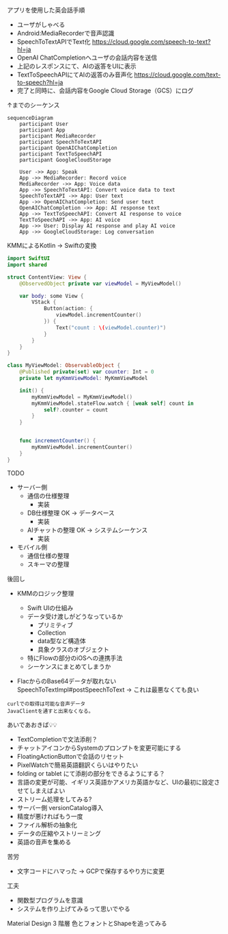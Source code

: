 アプリを使用した英会話手順
- ユーザがしゃべる
- Android:MediaRecorderで音声認識
- SpeechToTextAPIでText化
https://cloud.google.com/speech-to-text?hl=ja
- OpenAI ChatCompletionへユーザの会話内容を送信
- 上記のレスポンスにて、AIの返答をUIに表示
- TextToSpeechAPIにてAIの返答のみ音声化
https://cloud.google.com/text-to-speech?hl=ja
- 完了と同時に、会話内容をGoogle Cloud Storage（GCS）にログ

↑までのシーケンス

```mermaid
sequenceDiagram
    participant User
    participant App
    participant MediaRecorder
    participant SpeechToTextAPI
    participant OpenAIChatCompletion
    participant TextToSpeechAPI
    participant GoogleCloudStorage

    User ->> App: Speak
    App ->> MediaRecorder: Record voice
    MediaRecorder ->> App: Voice data
    App ->> SpeechToTextAPI: Convert voice data to text
    SpeechToTextAPI ->> App: User text
    App ->> OpenAIChatCompletion: Send user text
    OpenAIChatCompletion ->> App: AI response text
    App ->> TextToSpeechAPI: Convert AI response to voice
    TextToSpeechAPI ->> App: AI voice
    App ->> User: Display AI response and play AI voice
    App ->> GoogleCloudStorage: Log conversation
```



KMMによるKotlin -> Swiftの変換

```swift
import SwiftUI
import shared

struct ContentView: View {
    @ObservedObject private var viewModel = MyViewModel()

    var body: some View {
        VStack {
            Button(action: {
                viewModel.incrementCounter()
            }) {
                Text("count : \(viewModel.counter)")
            }
        }
    }
}

class MyViewModel: ObservableObject {
    @Published private(set) var counter: Int = 0
    private let myKmmViewModel: MyKmmViewModel

    init() {
        myKmmViewModel = MyKmmViewModel()
        myKmmViewModel.stateFlow.watch { [weak self] count in
            self?.counter = count
        }
    }


    func incrementCounter() {
        myKmmViewModel.incrementCounter()
    }
}

```

TODO 
- サーバー側
    - 通信の仕様整理 
        - 実装
    - DB仕様整理 OK -> データベース
        - 実装
    - AIチャットの整理 OK -> システムシーケンス
        - 実装
- モバイル側
    - 通信仕様の整理
    - スキーマの整理

後回し
- KMMのロジック整理
    - Swift UIの仕組み
    - データ受け渡しがどうなっているか
        - プリミティブ
        - Collection
        - data型など構造体
        - 具象クラスのオブジェクト
    - 特にFlowの部分のiOSへの連携手法
    - シーケンスにまとめてしまうか


- FlacからのBase64データが取れない SpeechToTextImpl#postSpeechToText -> これは最悪なくても良い
```
curlでの取得は可能な音声データ
JavaClientを通すと出来なくなる。
```


あいであおきば💡💡
- TextCompletionで文法添削？
- チャットアイコンからSystemのプロンプトを変更可能にする
- FloatingActionButtonで会話のリセット
- PixelWatchで簡易英語翻訳くらいはやりたい
- folding or tablet にて添削の部分をできるようにする？
- 言語の変更が可能、イギリス英語かアメリカ英語かなど、UIの最初に設定させてしまえばよい
- ストリーム処理をしてみる?
- サーバー側 versionCatalog導入
- 精度が悪ければもう一度
- ファイル解析の抽象化
- データの圧縮やストリーミング
- 英語の音声を集める

苦労
- 文字コードにハマった 
 -> GCPで保存するやり方に変更

工夫
- 関数型プログラムを意識
- システムを作り上げてみるって思いでやる


Material Design 3 階層
色とフォントとShapeを追ってみる


